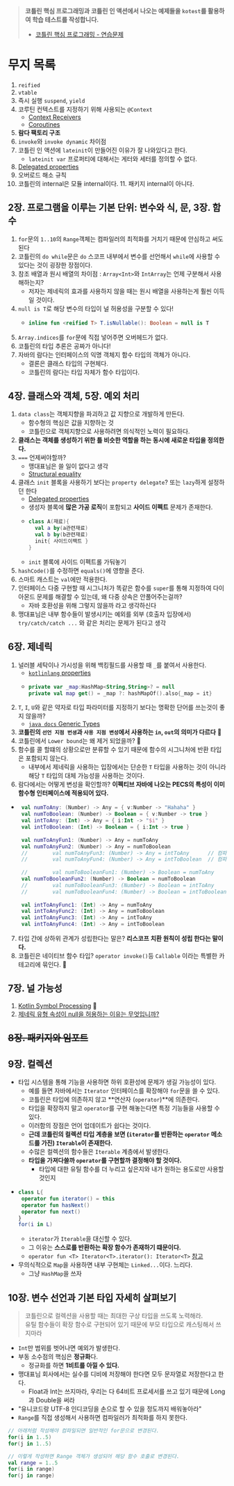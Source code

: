
> **코틀린 핵심 프로그래밍과 코틀린 인 액션에서 나오는 예제들을 `kotest`를 활용하여 학습 테스트를 작성합니다.**  
> - [코틀린 핵심 프로그래밍 - 연습문제](코핵프_연습문제.md)

# 무지 목록

1. `reified`
2. `vtable`
3. 즉시 실행 `suspend`, `yield`
4. 코루틴 컨텍스트를 지정하기 위해 사용되는 `@Context`
   - [Context Receivers](https://github.com/Kotlin/KEEP/blob/master/proposals/context-receivers.md)
   - [Coroutines](https://github.com/Kotlin/KEEP/blob/master/proposals/coroutines.md)
5. **람다 팩토리 구조**
6. `invoke`와 `invoke dynamic` 차이점
7. 코틀린 인 액션에 `lateinit`이 만들어진 이유가 잘 나와있다고 한다.
   - `lateinit var` 프로퍼티에 대해서는 게터와 세터를 정의할 수 없다.
8. [Delegated properties](https://kotlinlang.org/docs/delegated-properties.html)
9. 오버로드 해소 규칙
10. 코틀린의 internal은 모듈 internal이다.
    11. 패키지 internal이 아니다.

## 2장. 프로그램을 이루는 기본 단위: 변수와 식, 문, 3장. 함수

1. `for`문의 `1..10`의 `Range`객체는 컴파일러의 최적화를 거치기 때문에 안심하고 써도 된다
2. 코틀린의 `do while`문은 `do` 스코프 내부에서 변수를 선언해서 `while`에 사용할 수 있다는 것이 굉장한 장점이다.
3. 참조 배열과 원시 배열의 차이점 : `Array<Int>`와 `IntArray`는 언제 구분해서 사용해하는지?
   - 저자는 제네릭의 효과를 사용하지 않을 때는 원시 배열을 사용하는게 훨씬 이득일 것이다. 
4. `null is T`로 해당 변수의 타입이 널 허용성을 구분할 수 있다!
   - ```kotlin
     inline fun <reified T> T.isNullable(): Boolean = null is T
     ```
5. `Array.indices`를 `for`문에 직접 넣어주면 오버헤드가 없다.
6. 코틀린의 타입 추론은 공짜가 아니다!
7. 자바의 람다는 인터페이스의 익명 객체지 함수 타입의 객체가 아니다.
   - 결론은 클래스 타입의 구현체다.
   - 코틀린의 람다는 타입 자체가 함수 타입이다.

## 4장. 클래스와 객체, 5장. 예외 처리

1. `data class`는 객체지향을 파괴하고 값 지향으로 개발하게 만든다.
   - 함수형의 핵심은 값을 지향하는 것
   - 코틀린으로 객체지향으로 사용하려면 의식적인 노력이 필요하다.
2. **클래스는 객체를 생성하기 위한 틀 비슷한 역할을 하는 동시에 새로운 타입을 정의한다.**
3. `===` 언제써야할까?
   - 맹대표님은 쓸 일이 없다고 생각
   - [Structural equality](https://kotlinlang.org/docs/equality.html#structural-equality)
6. 클래스 `init` 블록을 사용하기 보다는 `property delegate`? 또는 `lazy`하게 설정하던 한다
   - [Delegated properties](https://kotlinlang.org/docs/delegated-properties.html)
   - 생성자 블록에 **많은 가공 로직**이 포함되고 **사이드 이펙트** 문제가 존재한다.
   - ```kotlin
     class A(재료){
       val a by(a관련재료)
       val b by(b관련재료)
       init{ 사이드이팩트 }
     }
     ```
   - `init` 블록에 사이드 이펙트롤 가둬놓기 
8. `hashCode()`를 수정하면 `equals()`에 영향을 준다.
9. 스마트 캐스트는 `val`에만 적용한다.
10. 인터페이스 다중 구현할 때 시그니처가 똑같은 함수를 `super`를 통해 지정하여 다이아몬드 문제를 해결할 수 있는데, 왜 다중 상속은 안풀어주는걸까?
    - 자바 호환성을 위해 그렇지 않을까 라고 생각하신다
11. 맹대표님은 내부 함수들이 발생시키는 예외를 외부 (호출자 입장에서) `try/catch/catch ...` 와 같은 처리는 문제가 된다고 생각

## 6장. 제네릭

1. 널러블 세탁이나 가시성을 위해 백킹필드를 사용할 때 `_`를 붙여서 사용한다.
   - [`kotlinlang` properties](https://kotlinlang.org/docs/properties.html#backing-properties)
   - ```kotlin
     private var _map:HashMap<String,String>? = null
     private val map get() = _map ?: hashMapOf().also{_map = it}
     ```
2. `T`, `I`, `U`와 같은 약자로 타입 파라미터를 지정하기 보다는 명확한 단어를 쓰는것이 좋지 않을까?
   - [`java docs` Generic Types](https://docs.oracle.com/javase/tutorial/java/generics/types.html)
3. **코틀린의 `선언 지점 번셩`과 `사용 지점 변성`에서 사용하는 `in`, `out`의 의미가 다르다** 📌
4. 코틀린에서 `Lower bound`는 왜 제거 되었을까? 📌
5. 함수를 콜 할떄의 상황으로만 분류할 수 있기 때문에 함수의 시그니처에 반환 타입은 포함되지 않는다.
   - 내부에서 제네릭을 사용하는 입장에서는 단순한 `T` 타입을 사용하는 것이 아니라 해당 `T` 타입의 대체 가능성을 사용하는 것이다.
6. 람다에서는 어떻게 변성을 확인할까? **이펙티브 자바에 나오는 PECS의 특성이 이미 함수형 인터페이스에 적용되어 있다.**

- ```kotlin
   val numToAny: (Number) -> Any = { v:Number -> "Hahaha" }
   val numToBoolean: (Number) -> Boolean = { v:Number -> true }
   val intToAny: (Int) -> Any = { i:Int -> "$i" }
   val intToBoolean: (Int) -> Boolean = { i:Int -> true }
   
   val numToAnyFun1: (Number) -> Any = numToAny
   val numToAnyFun2: (Number) -> Any = numToBoolean
   //        val numToAnyFun3: (Number) -> Any = intToAny      // 컴파일 에러
   //        val numToAnyFun4: (Number) -> Any = intToBoolean  // 컴파일 에러
   
   //        val numToBooleanFun1: (Number) -> Boolean = numToAny      // 컴파일 에러
   val numToBooleanFun2: (Number) -> Boolean = numToBoolean
   //        val numToBooleanFun3: (Number) -> Boolean = intToAny      // 컴파일 에러
   //        val numToBooleanFun4: (Number) -> Boolean = intToBoolean  // 컴파일 에러
   
   val intToAnyFunc1: (Int) -> Any = numToAny
   val intToAnyFunc2: (Int) -> Any = numToBoolean
   val intToAnyFunc3: (Int) -> Any = intToAny
   val intToAnyFunc4: (Int) -> Any = intToBoolean
   ```
7. 타입 간에 상하위 관계가 성립한다는 말은? **리스코프 치환 원칙이 성립 한다는 말이다.**
8. 코틀린은 네이티브 함수 타입? `operator invoke()`등 `Callable` 이라는 특별한 카테고리에 묶인다. 📌

## 7장. 널 가능성

1. [Kotlin Symbol Processing](https://csy7792.tistory.com/355) 📌
2. [제네릭 유형 속성이 null을 허용하는 이유는 무엇입니까?](https://stackoverflow.com/questions/33021802/why-is-a-generic-typed-property-nullable)

## ~~8장. 패키지와 임포트~~

## 9장. 컬렉션

- 타입 시스템을 통해 기능을 사용하면 하위 호환성에 문제가 생길 가능성이 있다.
  - 예를 들면 자바에서는 `Iterator` 인터페이스를 확장해야 `for`문을 쓸 수 있다.
  - 코틀린은 타입에 의존하지 않고 **연산자 (`operator`)**에 의존한다.
  - 타입을 확장하지 말고 `operator`를 구현 해놓는다면 특정 기능들을 사용할 수 있다.
  - 이러함의 장점은 언어 업데이트가 쉽다는 것이다.
  - **근데 코틀린의 컬렉션 타입 계층을 보면 (`iterator`를 반환하는 `operator` 메소드를 가진) `Iterable`이 존재한다.**
  - 수많은 컬렉션의 함수들은 `Iterable` 계층에서 발생한다.
  - **타입을 가져다쓸까 `operator`를 구현할까 결정해야 할 것이다.**
    - 타입에 대한 유틸 함수를 더 누리고 싶은지와 내가 원하는 용도로만 사용할 것인지
- ```kotlin
  class L{
   operator fun iterator() = this
   operator fun hasNext()
   operator fun next()
  }
  for(i in L)
  ```
  - `iterator`가 `Iterable`을 대신할 수 있다.
  - 그 이유는 **스스로를 반환하는 확장 함수가 존재하기 떄문이다.**
  - `operator fun <T> Iterator<T>.iterator(): Iterator<T>` [참고](https://kotlinlang.org/api/latest/jvm/stdlib/kotlin.collections/-iterator/)
- 무의식적으로 `Map`을 사용하면 내부 구현체는 `Linked...`이다. 느리다.
  - 그냥 `HashMap`을 쓰자

## 10장. 변수 선언과 기본 타입 자세히 살펴보기

> 코틀린으로 컬렉션을 사용할 때는 최대한 구상 타입을 쓰도록 노력해라.  
> 유틸 함수들이 확장 함수로 구현되어 있기 때문에 부모 타입으로 캐스팅해서 쓰지마라

- `Int`만 범위를 벗어나면 예외가 발생한다.
- 부동 소수점의 핵심은 **정규화**다.
  - 정규화를 하면 **1비트를 아낄 수 있다.**
- 맹대표님 회사에서는 실수를 디비에 저장해야 한다면 모두 문자열로 저장한다고 한다.
  - Float과 Int는 쓰지마라, 우리는 다 64비트 프로세서를 쓰고 있기 때문에 Long과 Double을 써라
- "유니코드랑 UTF-8 인디코딩을 손으로 할 수 있을 정도까지 배워놓아라"
- `Range`를 직접 생성해서 사용하면 컴파일러가 최적화를 하지 못한다.

```kotlin
// 아래처럼 작성해야 컴파일되면 일반적인 for문으로 변경된다.
for(i in 1..5)
for(j in 1..5)

// 이렇게 작성하면 Range 객체가 생성되어 해당 함수 호출로 변경된다.
val range = 1..5
for(i in range)
for(j in range)
```
